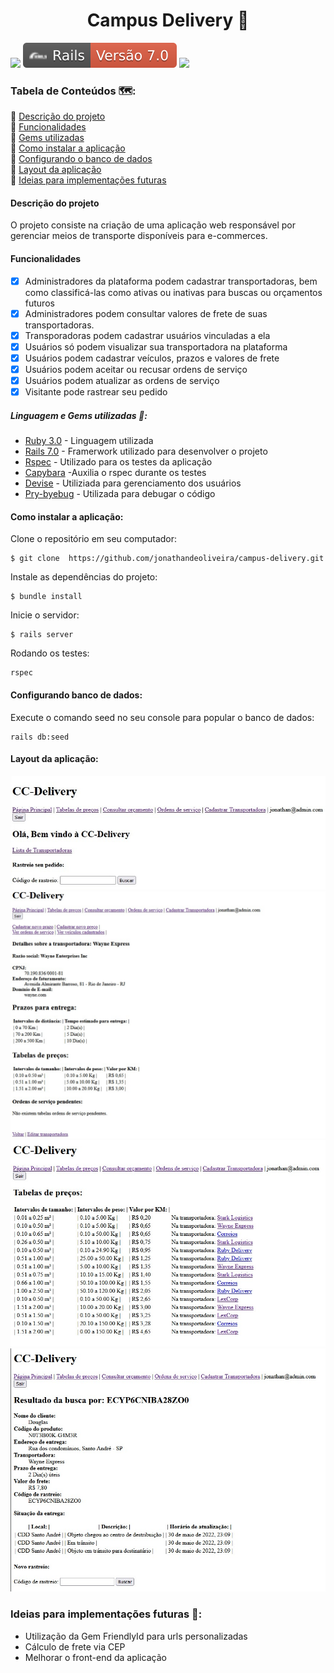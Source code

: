 <h1 align="center"> Campus Delivery 🚛 </h1>


<img src="https://badgen.net/badge/Ruby/Versão%203.0/red?icon=ruby"> <img  align="justify" src= "app/assets/images/v1.svg"> <img  align="justify" src=https://img.shields.io/badge/Status-Em%20desenvolvimento-brightgreen> 


### Tabela de Conteúdos 🗺️:
  🔹	[Descrição do projeto](#descrição-do-projeto) </br>
  🔹	[Funcionalidades](#funcionalidades) </br>
  🔹	[Gems utilizadas](#gems-utilizadas) </br>
  🔹	[Como instalar a aplicação](#como-instalar-a-aplicação)</br>
  🔹	[Configurando o banco de dados](#configurando-o-banco-de-dados)</br>
   🔹	[Layout da aplicação](#layout-da-aplicação)</br>
  🔹	[Ideias para implementações futuras](#ideias-para-implementações-futuras)</br>

#### <p align="justify"> Descrição do projeto </p>
O projeto consiste na criação de uma aplicação web responsável por gerenciar meios de transporte disponíveis para e-commerces.


#### <p align="justify"> Funcionalidades </p>

- [X] Administradores da plataforma podem cadastrar transportadoras, bem como classificá-las como ativas ou inativas para buscas ou orçamentos futuros
- [x] Administradores podem consultar valores de frete de suas transportadoras.
- [X] Transporadoras podem cadastrar usuários vinculadas a ela
- [X] Usuários só podem visualizar sua transportadora na plataforma
- [x] Usuários podem cadastrar veículos, prazos e valores de frete
- [X] Usuários podem aceitar ou recusar ordens de serviço
- [X] Usuários podem atualizar as ordens de serviço
- [x] Visitante pode rastrear seu pedido

##### Linguagem e Gems utilizadas :gem::

- [Ruby 3.0](https://ruby-doc.org) - Linguagem utilizada
- [Rails 7.0](https://guides.rubyonrails.org) - Framerwork utilizado para desenvolver o projeto
- [Rspec](https://github.com/rspec/rspec-rails) - Utilizado para os testes da aplicação
- [Capybara](https://github.com/teamcapybara/capybara#using-capybara-with-rspec) -Auxilia o rspec durante os testes
- [Devise](https://github.com/heartcombo/devise) -	Utiliziada para gerenciamento dos usuários
- [Pry-byebug](https://github.com/deivid-rodriguez/pry-byebug) - Utilizada para debugar o código

#### Como instalar a aplicação:

Clone o repositório em seu computador: 

    $ git clone  https://github.com/jonathandeoliveira/campus-delivery.git 

Instale as dependências do projeto:

    $ bundle install

Inicie o servidor:

    $ rails server

Rodando os testes:

    rspec

#### Configurando banco de dados:
Execute o comando seed no seu console para popular o banco de dados:

    rails db:seed


#### Layout da aplicação:
<img src="app/assets/images/homepage.jpeg">
<img src ="app/assets/images/carrierdetails.jpeg">
<img src="app/assets/images/pricetables.jpeg">
<img src= "app/assets/images/trackingdelivery.jpeg">


### Ideias para implementações futuras 📖:
* Utilização da Gem FriendlyId para urls personalizadas
* Cálculo de frete via CEP
* Melhorar o front-end da aplicação

